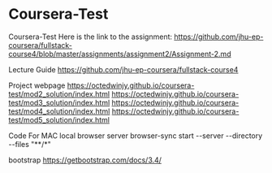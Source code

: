# Coursera-Test
Coursera-Test
Here is the link to the assignment: https://github.com/jhu-ep-coursera/fullstack-course4/blob/master/assignments/assignment2/Assignment-2.md

Lecture Guide
https://github.com/jhu-ep-coursera/fullstack-course4

Project webpage
https://octedwinjy.github.io/coursera-test/mod2_solution/index.html
https://octedwinjy.github.io/coursera-test/mod3_solution/index.html
https://octedwinjy.github.io/coursera-test/mod4_solution/index.html
https://octedwinjy.github.io/coursera-test/mod5_solution/index.html

Code For MAC local browser server
browser-sync start --server --directory --files "**/*"

bootstrap
https://getbootstrap.com/docs/3.4/
